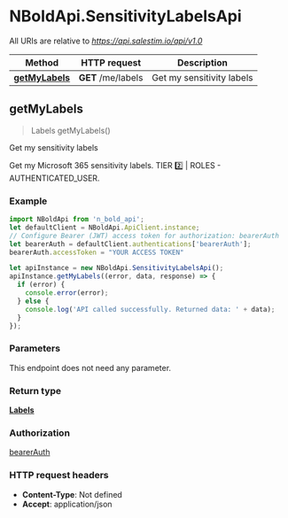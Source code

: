 # NBoldApi.SensitivityLabelsApi

All URIs are relative to *https://api.salestim.io/api/v1.0*

Method | HTTP request | Description
------------- | ------------- | -------------
[**getMyLabels**](SensitivityLabelsApi.md#getMyLabels) | **GET** /me/labels | Get my sensitivity labels



## getMyLabels

> Labels getMyLabels()

Get my sensitivity labels

Get my Microsoft 365 sensitivity labels. TIER 2️⃣ | ROLES - AUTHENTICATED_USER.

### Example

```javascript
import NBoldApi from 'n_bold_api';
let defaultClient = NBoldApi.ApiClient.instance;
// Configure Bearer (JWT) access token for authorization: bearerAuth
let bearerAuth = defaultClient.authentications['bearerAuth'];
bearerAuth.accessToken = "YOUR ACCESS TOKEN"

let apiInstance = new NBoldApi.SensitivityLabelsApi();
apiInstance.getMyLabels((error, data, response) => {
  if (error) {
    console.error(error);
  } else {
    console.log('API called successfully. Returned data: ' + data);
  }
});
```

### Parameters

This endpoint does not need any parameter.

### Return type

[**Labels**](Labels.md)

### Authorization

[bearerAuth](../README.md#bearerAuth)

### HTTP request headers

- **Content-Type**: Not defined
- **Accept**: application/json

